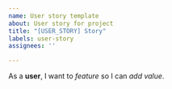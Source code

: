 ```yaml
---
name: User story template
about: User story for project
title: "[USER_STORY] Story"
labels: user-story
assignees: ''

---
```


As a **user**, I want to *feature* so I can *add value*.
